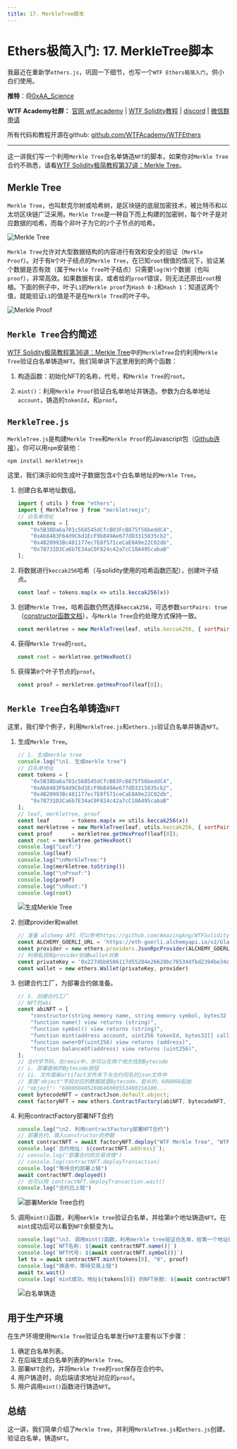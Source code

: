 ```yaml
---
title: 17. MerkleTree脚本
---
```


# Ethers极简入门: 17. MerkleTree脚本

我最近在重新学`ethers.js`，巩固一下细节，也写一个`WTF Ethers极简入门`，供小白们使用。

**推特**：[@0xAA_Science](https://twitter.com/0xAA_Science)

**WTF Academy社群：** [官网 wtf.academy](https://wtf.academy) | [WTF Solidity教程](https://github.com/AmazingAng/WTFSolidity) | [discord](https://discord.gg/5akcruXrsk) | [微信群申请](https://docs.google.com/forms/d/e/1FAIpQLSe4KGT8Sh6sJ7hedQRuIYirOoZK_85miz3dw7vA1-YjodgJ-A/viewform?usp=sf_link)

所有代码和教程开源在github: [github.com/WTFAcademy/WTFEthers](https://github.com/WTFAcademy/WTFEthers)

-----

这一讲我们写一个利用`Merkle Tree`白名单铸造`NFT`的脚本，如果你对`Merkle Tree`合约不熟悉，请看[WTF Solidity极简教程第37讲：Merkle Tree](https://github.com/AmazingAng/WTFSolidity/blob/main/36_MerkleTree/readme.md)。

## Merkle Tree
`Merkle Tree`，也叫默克尔树或哈希树，是区块链的底层加密技术，被比特币和以太坊区块链广泛采用。`Merkle Tree`是一种自下而上构建的加密树，每个叶子是对应数据的哈希，而每个非叶子为它的`2`个子节点的哈希。

![Merkle Tree](./img/17-1.png)

`Merkle Tree`允许对大型数据结构的内容进行有效和安全的验证（`Merkle Proof`）。对于有`N`个叶子结点的`Merkle Tree`，在已知`root`根值的情况下，验证某个数据是否有效（属于`Merkle Tree`叶子结点）只需要`log(N)`个数据（也叫`proof`），非常高效。如果数据有误，或者给的`proof`错误，则无法还原出`root`根植。下面的例子中，叶子`L1`的`Merkle proof`为`Hash 0-1`和`Hash 1`：知道这两个值，就能验证`L1`的值是不是在`Merkle Tree`的叶子中。

![Merkle Proof](./img/17-2.png)

## `Merkle Tree`合约简述

[WTF Solidity极简教程第36讲：Merkle Tree](https://github.com/AmazingAng/WTFSolidity/blob/main/36_MerkleTree/readme.md)中的`MerkleTree`合约利用`Merkle Tree`验证白名单铸造`NFT`。我们简单讲下这里用到的两个函数：

1. 构造函数：初始化NFT的名称，代号，和`Merkle Tree`的`root`。

2. `mint()`：利用`Merkle Proof`验证白名单地址并铸造。参数为白名单地址`account`，铸造的`tokenId`，和`proof`。

## `MerkleTree.js`

`MerkleTree.js`是构建`Merkle Tree`和`Merkle Proof`的Javascript包（[Github连接](https://github.com/miguelmota/merkletreejs)）。你可以用`npm`安装他：

```shell
npm install merkletreejs
```

这里，我们演示如何生成叶子数据包含`4`个白名单地址的`Merkle Tree`。

1. 创建白名单地址数组。
    ```js
    import { utils } from "ethers";
    import { MerkleTree } from "merkletreejs";
    // 白名单地址
    const tokens = [
        "0x5B38Da6a701c568545dCfcB03FcB875f56beddC4", 
        "0xAb8483F64d9C6d1EcF9b849Ae677dD3315835cb2",
        "0x4B20993Bc481177ec7E8f571ceCaE8A9e22C02db",
        "0x78731D3Ca6b7E34aC0F824c42a7cC18A495cabaB"
    ];
    ```

2. 将数据进行`keccak256`哈希（与solidity使用的哈希函数匹配），创建叶子结点。

    ```js
    const leaf = tokens.map(x => utils.keccak256(x))
    ```

3. 创建`Merkle Tree`，哈希函数仍然选择`keccak256`，可选参数`sortPairs: true`（[constructor函数文档](https://github.com/miguelmota/merkletreejs/blob/master/docs/classes/_src_merkletree_.merkletree.md#constructor)），与`Merkle Tree`合约处理方式保持一致。

    ```js
    const merkletree = new MerkleTree(leaf, utils.keccak256, { sortPairs: true });
    ```

4. 获得`Merkle Tree`的`root`。
    ```js
    const root = merkletree.getHexRoot()
    ```

5. 获得第`0`个叶子节点的`proof`。
    ```js
    const proof = merkletree.getHexProof(leaf[0]);
    ```

## `Merkle Tree`白名单铸造`NFT`

这里，我们举个例子，利用`MerkleTree.js`和`ethers.js`验证白名单并铸造`NFT`。

1. 生成`Merkle Tree`。

    ```js
    // 1. 生成merkle tree
    console.log("\n1. 生成merkle tree")
    // 白名单地址
    const tokens = [
        "0x5B38Da6a701c568545dCfcB03FcB875f56beddC4", 
        "0xAb8483F64d9C6d1EcF9b849Ae677dD3315835cb2",
        "0x4B20993Bc481177ec7E8f571ceCaE8A9e22C02db",
        "0x78731D3Ca6b7E34aC0F824c42a7cC18A495cabaB"
    ];
    // leaf, merkletree, proof
    const leaf       = tokens.map(x => utils.keccak256(x))
    const merkletree = new MerkleTree(leaf, utils.keccak256, { sortPairs: true });
    const proof      = merkletree.getHexProof(leaf[0]);
    const root = merkletree.getHexRoot()
    console.log("Leaf:")
    console.log(leaf)
    console.log("\nMerkleTree:")
    console.log(merkletree.toString())
    console.log("\nProof:")
    console.log(proof)
    console.log("\nRoot:")
    console.log(root)
    ```
    ![生成Merkle Tree](./img/17-3.png)

2. 创建provider和wallet

    ```js
    // 准备 alchemy API 可以参考https://github.com/AmazingAng/WTFSolidity/blob/main/Topics/Tools/TOOL04_Alchemy/readme.md 
    const ALCHEMY_GOERLI_URL = 'https://eth-goerli.alchemyapi.io/v2/GlaeWuylnNM3uuOo-SAwJxuwTdqHaY5l';
    const provider = new ethers.providers.JsonRpcProvider(ALCHEMY_GOERLI_URL);
    // 利用私钥和provider创建wallet对象
    const privateKey = '0x227dbb8586117d55284e26620bc76534dfbd2394be34cf4a09cb775d593b6f2b'
    const wallet = new ethers.Wallet(privateKey, provider)
    ```

3. 创建合约工厂，为部署合约做准备。

    ```js
    // 3. 创建合约工厂
    // NFT的abi
    const abiNFT = [
        "constructor(string memory name, string memory symbol, bytes32 merkleroot)",
        "function name() view returns (string)",
        "function symbol() view returns (string)",
        "function mint(address account, uint256 tokenId, bytes32[] calldata proof) external",
        "function ownerOf(uint256) view returns (address)",
        "function balanceOf(address) view returns (uint256)",
    ];
    // 合约字节码，在remix中，你可以在两个地方找到Bytecode
    // i. 部署面板的Bytecode按钮
    // ii. 文件面板artifact文件夹下与合约同名的json文件中
    // 里面"object"字段对应的数据就是Bytecode，挺长的，608060起始
    // "object": "608060405260646000553480156100...
    const bytecodeNFT = contractJson.default.object;
    const factoryNFT = new ethers.ContractFactory(abiNFT, bytecodeNFT, wallet);
    ```

4. 利用contractFactory部署NFT合约

    ```js
    console.log("\n2. 利用contractFactory部署NFT合约")
    // 部署合约，填入constructor的参数
    const contractNFT = await factoryNFT.deploy("WTF Merkle Tree", "WTF", root)
    console.log(`合约地址: ${contractNFT.address}`);
    // console.log("部署合约的交易详情")
    // console.log(contractNFT.deployTransaction)
    console.log("等待合约部署上链")
    await contractNFT.deployed()
    // 也可以用 contractNFT.deployTransaction.wait()
    console.log("合约已上链")
    ```
    ![部署Merkle Tree合约](./img/17-4.png)

5. 调用`mint()`函数，利用`merkle tree`验证白名单，并给第`0`个地址铸造`NFT`。在`mint`成功后可以看到`NFT`余额变为`1`。
    ```js
    console.log("\n3. 调用mint()函数，利用merkle tree验证白名单，给第一个地址铸造NFT")
    console.log(`NFT名称: ${await contractNFT.name()}`)
    console.log(`NFT代号: ${await contractNFT.symbol()}`)
    let tx = await contractNFT.mint(tokens[0], "0", proof)
    console.log("铸造中，等待交易上链")
    await tx.wait()
    console.log(`mint成功，地址${tokens[0]} 的NFT余额: ${await contractNFT.balanceOf(tokens[0])}\n`)
    ```
    ![白名单铸造](./img/17-5.png)

## 用于生产环境

在生产环境使用`Merkle Tree`验证白名单发行`NFT`主要有以下步骤：

1. 确定白名单列表。
2. 在后端生成白名单列表的`Merkle Tree`。
3. 部署`NFT`合约，并将`Merkle Tree`的`root`保存在合约中。
4. 用户铸造时，向后端请求地址对应的`proof`。
5. 用户调用`mint()`函数进行铸造`NFT`。

## 总结

这一讲，我们简单介绍了`Merkle Tree`，并利用`MerkleTree.js`和`ethers.js`创建、验证白名单，铸造`NFT`。
